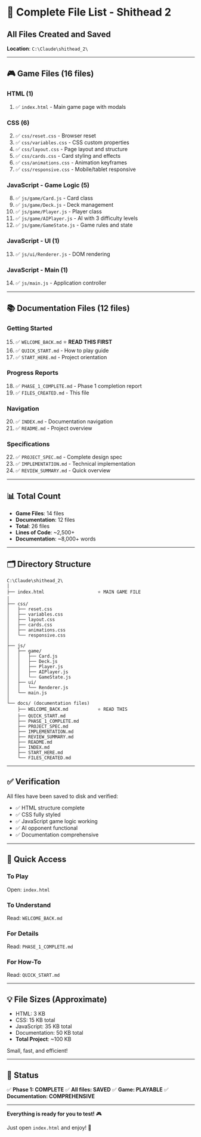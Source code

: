 # 📁 Complete File List - Shithead 2

## All Files Created and Saved

**Location**: `C:\Claude\shithead_2\`

---

## 🎮 Game Files (16 files)

### HTML (1)
1. ✅ `index.html` - Main game page with modals

### CSS (6)
2. ✅ `css/reset.css` - Browser reset
3. ✅ `css/variables.css` - CSS custom properties
4. ✅ `css/layout.css` - Page layout and structure
5. ✅ `css/cards.css` - Card styling and effects
6. ✅ `css/animations.css` - Animation keyframes
7. ✅ `css/responsive.css` - Mobile/tablet responsive

### JavaScript - Game Logic (5)
8. ✅ `js/game/Card.js` - Card class
9. ✅ `js/game/Deck.js` - Deck management
10. ✅ `js/game/Player.js` - Player class
11. ✅ `js/game/AIPlayer.js` - AI with 3 difficulty levels
12. ✅ `js/game/GameState.js` - Game rules and state

### JavaScript - UI (1)
13. ✅ `js/ui/Renderer.js` - DOM rendering

### JavaScript - Main (1)
14. ✅ `js/main.js` - Application controller

---

## 📚 Documentation Files (12 files)

### Getting Started
15. ✅ `WELCOME_BACK.md` ⭐ **READ THIS FIRST**
16. ✅ `QUICK_START.md` - How to play guide
17. ✅ `START_HERE.md` - Project orientation

### Progress Reports
18. ✅ `PHASE_1_COMPLETE.md` - Phase 1 completion report
19. ✅ `FILES_CREATED.md` - This file

### Navigation
20. ✅ `INDEX.md` - Documentation navigation
21. ✅ `README.md` - Project overview

### Specifications
22. ✅ `PROJECT_SPEC.md` - Complete design spec
23. ✅ `IMPLEMENTATION.md` - Technical implementation
24. ✅ `REVIEW_SUMMARY.md` - Quick overview

---

## 📊 Total Count

- **Game Files**: 14 files
- **Documentation**: 12 files
- **Total**: 26 files
- **Lines of Code**: ~2,500+
- **Documentation**: ~8,000+ words

---

## 🗂️ Directory Structure

```
C:\Claude\shithead_2\
│
├── index.html                    ⭐ MAIN GAME FILE
│
├── css/
│   ├── reset.css
│   ├── variables.css
│   ├── layout.css
│   ├── cards.css
│   ├── animations.css
│   └── responsive.css
│
├── js/
│   ├── game/
│   │   ├── Card.js
│   │   ├── Deck.js
│   │   ├── Player.js
│   │   ├── AIPlayer.js
│   │   └── GameState.js
│   ├── ui/
│   │   └── Renderer.js
│   └── main.js
│
└── docs/ (documentation files)
    ├── WELCOME_BACK.md           ⭐ READ THIS
    ├── QUICK_START.md
    ├── PHASE_1_COMPLETE.md
    ├── PROJECT_SPEC.md
    ├── IMPLEMENTATION.md
    ├── REVIEW_SUMMARY.md
    ├── README.md
    ├── INDEX.md
    ├── START_HERE.md
    └── FILES_CREATED.md
```

---

## ✅ Verification

All files have been saved to disk and verified:
- ✅ HTML structure complete
- ✅ CSS fully styled
- ✅ JavaScript game logic working
- ✅ AI opponent functional
- ✅ Documentation comprehensive

---

## 🎯 Quick Access

### To Play
Open: `index.html`

### To Understand
Read: `WELCOME_BACK.md`

### For Details
Read: `PHASE_1_COMPLETE.md`

### For How-To
Read: `QUICK_START.md`

---

## 💡 File Sizes (Approximate)

- HTML: 3 KB
- CSS: 15 KB total
- JavaScript: 35 KB total
- Documentation: 50 KB total
- **Total Project**: ~100 KB

Small, fast, and efficient!

---

## 🎊 Status

✅ **Phase 1: COMPLETE**
✅ **All files: SAVED**
✅ **Game: PLAYABLE**
✅ **Documentation: COMPREHENSIVE**

---

**Everything is ready for you to test!** 🎮

Just open `index.html` and enjoy! 🚀
